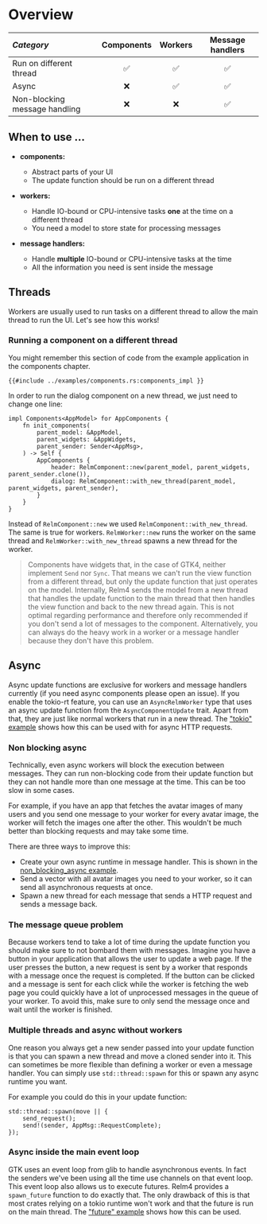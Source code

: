 # Overview

| *Category* | Components | Workers | Message handlers |
|:---|:---:|:---:|:---:|
| Run on different thread | ✅ | ✅ | ✅ |
| Async | ❌ | ✅ | ✅ |
| Non-blocking message handling | ❌ | ❌ | ✅ |

## When to use ...

+ **components:**
  + Abstract parts of your UI
  + The update function should be run on a different thread

+ **workers:**
  + Handle IO-bound or CPU-intensive tasks **one** at the time on a different thread
  + You need a model to store state for processing messages

+ **message handlers:**
  + Handle **multiple** IO-bound or CPU-intensive tasks at the time
  + All the information you need is sent inside the message

## Threads

Workers are usually used to run tasks on a different thread to allow the main thread to run the UI. Let's see how this works!

### Running a component on a different thread

You might remember this section of code from the example application in the components chapter.

```rust,no_run,noplayground
{{#include ../examples/components.rs:components_impl }}
```

In order to run the dialog component on a new thread, we just need to change one line:

```rust,no_run,noplayground
impl Components<AppModel> for AppComponents {
    fn init_components(
        parent_model: &AppModel,
        parent_widgets: &AppWidgets,
        parent_sender: Sender<AppMsg>,
    ) -> Self {
        AppComponents {
            header: RelmComponent::new(parent_model, parent_widgets, parent_sender.clone()),
            dialog: RelmComponent::with_new_thread(parent_model, parent_widgets, parent_sender),
        }
    }
}
```

Instead of `RelmComponent::new` we used `RelmComponent::with_new_thread`. The same is true for workers. `RelmWorker::new` runs the worker on the same thread and `RelmWorker::with_new_thread` spawns a new thread for the worker.

> Components have widgets that, in the case of GTK4, neither implement `Send` nor `Sync`. That means we can't run the view function from a different thread, but only the update function that just operates on the model. Internally, Relm4 sends the model from a new thread that handles the update function to the main thread that then handles the view function and back to the new thread again. This is not optimal regarding performance and therefore only recommended if you don't send a lot of messages to the component. Alternatively, you can always do the heavy work in a worker or a message handler because they don't have this problem.

## Async

Async update functions are exclusive for workers and message handlers currently (if you need async components please open an issue). If you enable the tokio-rt feature, you can use an `AsyncRelmWorker` type that uses an async update function from the `AsyncComponentUpdate` trait. Apart from that, they are just like normal workers that run in a new thread. The ["tokio" example](https://github.com/Relm4/relm4/blob/main/examples/tokio.rs) shows how this can be used with for async HTTP requests.

### Non blocking async

Technically, even async workers will block the execution between messages. They can run non-blocking code from their update function but they can not handle more than one message at the time. This can be too slow in some cases. 

For example, if you have an app that fetches the avatar images of many users and you send one message to your worker for every avatar image, the worker will fetch the images one after the other. This wouldn't be much better than blocking requests and may take some time.

There are three ways to improve this: 

+ Create your own async runtime in message handler. This is shown in the [non_blocking_async example](https://github.com/Relm4/relm4/blob/main/examples/non_blocking_async.rs).
+ Send a vector with all avatar images you need to your worker, so it can send all asynchronous requests at once.
+ Spawn a new thread for each message that sends a HTTP request and sends a message back.

### The message queue problem

Because workers tend to take a lot of time during the update function you should make sure to not bombard them with messages. Imagine you have a button in your application that allows the user to update a web page. If the user presses the button, a new request is sent by a worker that responds with a message once the request is completed. If the button can be clicked and a message is sent for each click while the worker is fetching the web page you could quickly have a lot of unprocessed messages in the queue of your worker. To avoid this, make sure to only send the message once and wait until the worker is finished.

### Multiple threads and async without workers

One reason you always get a new sender passed into your update function is that you can spawn a new thread and move a cloned sender into it. This can sometimes be more flexible than defining a worker or even a message handler. You can simply use `std::thread::spawn` for this or spawn any async runtime you want.

For example you could do this in your update function:

```rust,no_run,noplayground
std::thread::spawn(move || {
    send_request();
    send!(sender, AppMsg::RequestComplete);
});
```

### Async inside the main event loop

GTK uses an event loop from glib to handle asynchronous events. In fact the senders we've been using all the time use channels on that event loop. This event loop also allows us to execute futures. Relm4 provides a `spawn_future` function to do exactly that. The only drawback of this is that most crates relying on a tokio runtime won't work and that the future is run on the main thread. The ["future" example](https://github.com/Relm4/relm4/blob/main/examples/future.rs) shows how this can be used.

